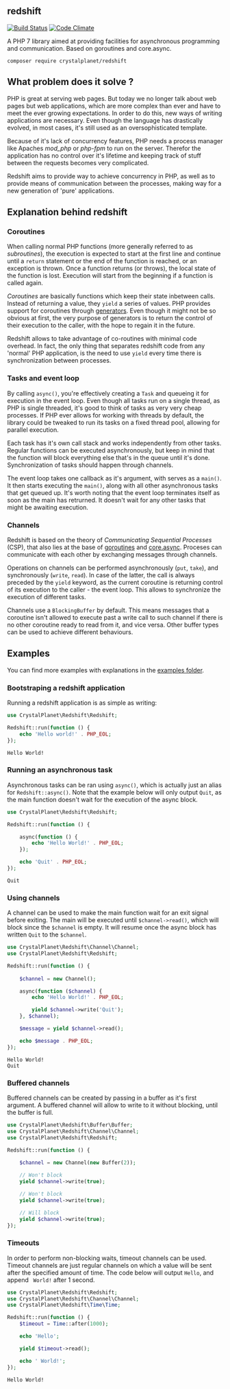 ## redshift

[![Build Status](https://travis-ci.org/crystalplanet/redshift.svg?branch=master)](https://travis-ci.org/crystalplanet/redshift) [![Code Climate](https://codeclimate.com/github/crystalplanet/redshift/badges/gpa.svg)](https://codeclimate.com/github/crystalplanet/redshift)

A PHP 7 library aimed at providing facilities for asynchronous programming and communication. Based on goroutines and core.async.

```
composer require crystalplanet/redshift
```

## What problem does it solve ?

PHP is great at serving web pages. But today we no longer talk about web pages but web applications, which are more complex than ever and have to meet the ever growing expectations. In order to do this, new ways of writing applications are necessary. Even though the language has drastically evolved, in most cases, it's still used as an oversophisticated template.

Because of it's lack of concurrency features, PHP needs a process manager like Apaches *mod_php* or *php-fpm* to run on the server. Therefor the application has no control over it's lifetime and keeping track of stuff between the requests becomes very complicated.

Redshift aims to provide way to achieve concurrency in PHP, as well as to provide means of communication between the processes, making way for a new generation of 'pure' applications.

## Explanation behind redshift

### Coroutines

When calling normal PHP functions (more generally referred to as *subroutines*), the execution is expected to start at the first line and continue until a ```return``` statement or the end of the function is reached, or an exception is thrown. Once a function returns (or throws), the local state of the function is lost. Execution will start from the beginning if a function is called again.

*Coroutines* are basically functions which keep their state inbetween calls. Instead of returning a value, they ```yield``` a series of values. PHP provides support for coroutines through [generators](http://php.net/manual/en/language.generators.overview.php). Even though it might not be so obvious at first, the very purpose of generators is to return the control of their execution to the caller, with the hope to regain it in the future.

Redshift allows to take advantage of co-routines with minimal code overhead. In fact, the only thing that separates redshift code from any 'normal' PHP application, is the need to use ```yield``` every time there is synchronization between processes.

### Tasks and event loop

By calling ```async()```, you're effectively creating a ```Task``` and queueing it for execution in the event loop. Even though all tasks run on a single thread, as PHP is single threaded, it's good to think of tasks as very very cheap processes. If PHP ever allows for working with threads by default, the library could be tweaked to run its tasks on a fixed thread pool, allowing for parallel execution.

Each task has it's own call stack and works independently from other tasks. Regular functions can be executed asynchronously, but keep in mind that the function will block everything else that's in the queue until it's done. Synchronization of tasks should happen through channels.

The event loop takes one callback as it's argument, with serves as a ```main()```. It then starts executing the ```main()```, along with all other asynchronous tasks that get queued up. It's worth noting that the event loop terminates itself as soon as the main has retrurned. It doesn't wait for any other tasks that might be awaiting execution.

### Channels

Redshift is based on the theory of *Communicating Sequential Processes* (CSP), that also lies at the base of [goroutines](https://github.com/golang/go/wiki/LearnConcurrency) and [core.async](https://github.com/clojure/core.async). Proceses can communicate with each other by exchanging messages through channels.

Operations on channels can be performed asynchronously (```put```, ```take```), and synchronously (```write```, ```read```). In case of the latter, the call is always preceded by the ```yield``` keyword, as the current coroutine is returning control of its execution to the caller - the event loop. This allows to synchronize the execution of different tasks.

Channels use a ```BlockingBuffer``` by default. This means messages that a coroutine isn't allowed to execute past a write call to such channel if there is no other coroutine ready to read from it, and vice versa. Other buffer types can be used to achieve different behaviours.

## Examples

You can find more examples with explanations in the [examples folder](https://github.com/crystalplanet/redshift/tree/master/examples).

### Bootstraping a redshift application

Running a redshift application is as simple as writing:

```php
use CrystalPlanet\Redshift\Redshift;

Redshift::run(function () {
    echo 'Hello world!' . PHP_EOL;
});
```

```
Hello World!
```

### Running an asynchronous task

Asynchronous tasks can be ran using ```async()```, which is actually just an alias for ```Redshift::async()```. Note that the example below will only output ```Quit```, as the main function doesn't wait for the execution of the async block.

```php
use CrystalPlanet\Redshift\Redshift;

Redshift::run(function () {

    async(function () {
        echo 'Hello World!' . PHP_EOL;
    });

    echo 'Quit' . PHP_EOL;
});
```

```
Quit
```

### Using channels

A channel can be used to make the main function wait for an exit signal before exiting. The main will be executed until ```$channel->read()```, which will block since the ```$channel``` is empty. It will resume once the async block has written ```Quit``` to the ```$channel```.

```php
use CrystalPlanet\Redshift\Channel\Channel;
use CrystalPlanet\Redshift\Redshift;

Redshift::run(function () {
    
    $channel = new Channel();

    async(function ($channel) {
        echo 'Hello World!' . PHP_EOL;

        yield $channel->write('Quit');
    }, $channel);

    $message = yield $channel->read();

    echo $message . PHP_EOL;
});
```

```
Hello World!
Quit
```

### Buffered channels

Buffered channels can be created by passing in a buffer as it's first argument. A buffered channel will allow to write to it without blocking, until the buffer is full.

```php
use CrystalPlanet\Redshift\Buffer\Buffer;
use CrystalPlanet\Redshift\Channel\Channel;
use CrystalPlanet\Redshift\Redshift;

Redshift::run(function () {
    
    $channel = new Channel(new Buffer(2));

    // Won't block
    yield $channel->write(true);

    // Won't block
    yield $channel->write(true);

    // Will block
    yield $channel->write(true);
});
```

### Timeouts

In order to perform non-blocking waits, timeout channels can be used. Timeout channels are just regular channels on which a value will be sent after the specified amount of time. The code below will output ```Hello```, and append ``` World!``` after 1 second.

```php
use CrystalPlanet\Redshift\Redshift;
use CrystalPlanet\Redshift\Channel\Channel;
use CrystalPlanet\Redshift\Time\Time;

Redshift::run(function () {
    $timeout = Time::after(1000);

    echo 'Hello';

    yield $timeout->read();

    echo ' World!';
});
```

```
Hello World!
```